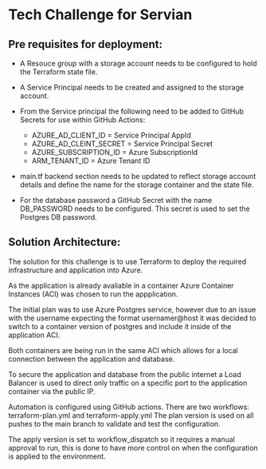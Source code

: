 # Tech Challenge for Servian

## Pre requisites for deployment:

- A Resouce group with a storage account needs to be configured to hold the Terraform state file.

- A Service Principal needs to be created and assigned to the storage account.

- From the Service principal the following need to be added to GitHub Secrets for use within GitHub Actions: 
    - AZURE_AD_CLIENT_ID = Service Principal AppId
    - AZURE_AD_CLEINT_SECRET = Service Principal Secret
    - AZURE_SUBSCRIPTION_ID = Azure SubscriptionId
    - ARM_TENANT_ID = Azure Tenant ID

- main.tf backend section needs to be updated to reflect storage account details and define the name for the storage container and the state file.

- For the database password a GitHub Secret with the name DB_PASSWORD needs to be configured. This secret is used to set the Postgres DB password.
## Solution Architecture:

The solution for this challenge is to use Terraform to deploy the required infrastructure and application into Azure.

As the application is already avaliable in a container Azure Container Instances (ACI) was chosen to run the appplication.

The initial plan was to use Azure Postgres service, however due to an issue with the username expecting the format usernamer@host it was decided to switch to a container version of postgres and include it inside of the application ACI.

Both containers are being run in the same ACI which allows for a local connection between the application and database.

To secure the application and database from the public internet a Load Balancer is used to direct only traffic on a specific port to the application container via the public IP.

Automation is configured using GitHub actions. There are two workflows: terraform-plan.yml and terraform-apply.yml
The plan version is used on all pushes to the main branch to validate and test the configuration.

The apply version is set to workflow_dispatch so it requires a manual approval to run, this is done to have more control on when the configuration is applied to the environment.